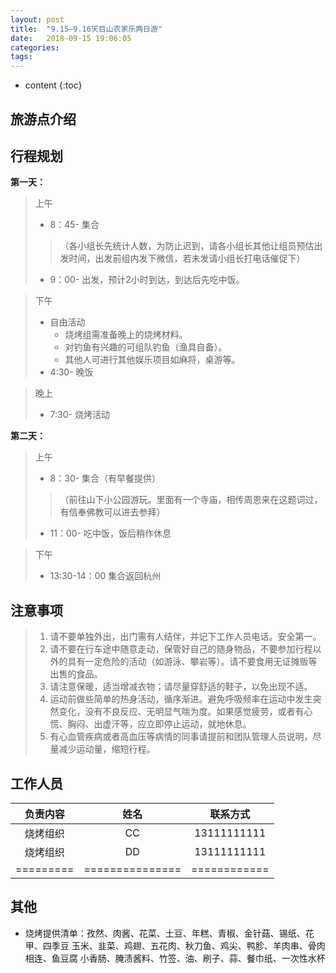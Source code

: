 ```yaml
---
layout: post
title:  "9.15–9.16天目山农家乐两日游"
date:   2018-09-15 19:06:05
categories: 
tags: 
---
```


* content
{:toc}

## 旅游点介绍

## 行程规划

**第一天：**
> 上午
> * 8：45- 集合
> > （各小组长先统计人数，为防止迟到，请各小组长其他让组员预估出发时间，出发前组内发下微信，若未发请小组长打电话催促下）
> * 9：00- 出发，预计2小时到达，到达后先吃中饭。
 
> 下午
> * 自由活动     
>    * 烧烤组需准备晚上的烧烤材料。
>    * 对钓鱼有兴趣的可组队钓鱼（渔具自备）。
>    * 其他人可进行其他娱乐项目如麻将，桌游等。
> * 4:30- 晚饭

> 晚上
> * 7:30- 烧烤活动

**第二天：**
> 上午
> * 8：30- 集合（有早餐提供）
> > （前往山下小公园游玩。里面有一个寺庙，相传周恩来在这题词过，有信奉佛教可以进去参拜）
> * 11：00- 吃中饭，饭后稍作休息
 
> 下午
> * 13:30-14：00 集合返回杭州     

## 注意事项

> 1. 请不要单独外出，出门需有人结伴，并记下工作人员电话。安全第一。   
> 2. 请不要在行车途中随意走动，保管好自己的随身物品，不要参加行程以外的具有一定危险的活动（如游泳、攀岩等）。请不要食用无证摊贩等出售的食品。  
> 3. 请注意保暖，适当增减衣物；请尽量穿舒适的鞋子，以免出现不适。
> 4. 运动前做些简单的热身活动，循序渐进。避免呼吸频率在运动中发生突然变化，没有不良反应、无明显气喘为度。如果感觉疲劳，或者有心慌、胸闷、出虚汗等，应立即停止运动，就地休息。
> 5. 有心血管疾病或者高血压等病情的同事请提前和团队管理人员说明，尽量减少运动量，缩短行程。

## 工作人员

|负责内容|姓名|联系方式|
|:-------:|:-------:|:-------:|
|烧烤组织|CC|13111111111|
|烧烤组织|DD|13111111111|
|=========|===============|============|

## 其他

* 烧烤提供清单：孜然、肉酱、花菜、土豆、年糕、青椒、金针菇、锡纸、花甲、四季豆
玉米、韭菜、鸡翅、五花肉、秋刀鱼、鸡尖、鸭胗、羊肉串、骨肉相连、鱼豆腐
小香肠、腌渍酱料、竹签、油、刷子、蒜、餐巾纸、一次性水杯

